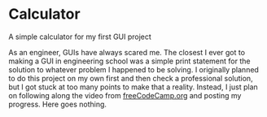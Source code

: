 # Calculator
A simple calculator for my first GUI project

As an engineer, GUIs have always scared me.  The closest I ever got to making a GUI in engineering school was a simple print statement for the solution to whatever problem I happened to be solving.  I originally planned to do this project on my own first and then check a professional solution, but I got stuck at too many points to make that a reality.  Instead, I just plan on following along the video from [freeCodeCamp.org](https://www.youtube.com/watch?v=YXPyB4XeYLA&t=4126s&ab_channel=freeCodeCamp.org) and posting my progress.  Here goes nothing.
